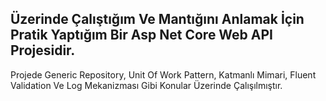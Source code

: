 ## Üzerinde Çalıştığım Ve Mantığını Anlamak İçin Pratik Yaptığım Bir Asp Net Core Web API Projesidir.
Projede Generic Repository, Unit Of Work Pattern, Katmanlı Mimari, Fluent Validation Ve Log Mekanizması
Gibi Konular Üzerinde Çalışılmıştır.
